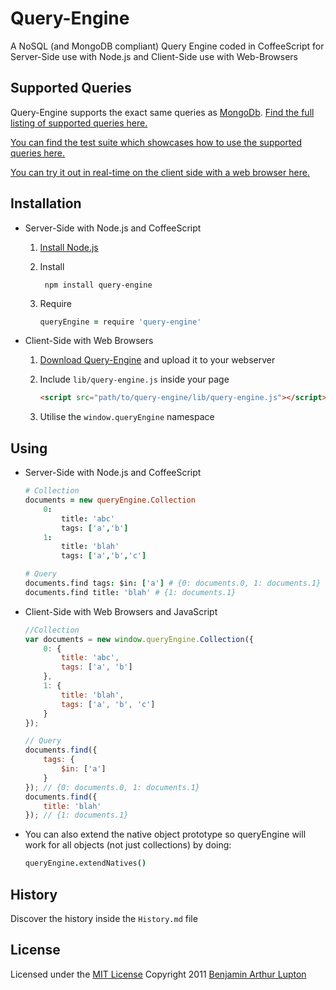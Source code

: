 # Query-Engine

A NoSQL (and MongoDB compliant) Query Engine coded in CoffeeScript for Server-Side use with Node.js and Client-Side use with Web-Browsers


## Supported Queries

Query-Engine supports the exact same queries as [MongoDb](http://www.mongodb.org/). [Find the full listing of supported queries here.](http://www.mongodb.org/display/DOCS/Advanced+Queries)

[You can find the test suite which showcases how to use the supported queries here.](https://raw.github.com/balupton/query-engine.npm/master/test/query-engine.coffee)

[You can try it out in real-time on the client side with a web browser here.](http://balupton.github.com/query-engine.npm/demo/)



## Installation

- Server-Side with Node.js and CoffeeScript

	1. [Install Node.js](https://github.com/balupton/node/wiki/Installing-Node.js)

	2. Install

			npm install query-engine
	
	3. Require

		``` coffeescript
		queryEngine = require 'query-engine'
		```

- Client-Side with Web Browsers

	1. [Download Query-Engine](https://github.com/balupton/query-engine.npm/zipball/master) and upload it to your webserver

	2. Include `lib/query-engine.js` inside your page

		``` html
		<script src="path/to/query-engine/lib/query-engine.js"></script>
		```
	
	3. Utilise the `window.queryEngine` namespace


## Using

- Server-Side with Node.js and CoffeeScript

	``` coffeescript
	# Collection
	documents = new queryEngine.Collection
		0:
			title: 'abc'
			tags: ['a','b']
		1:
			title: 'blah'
			tags: ['a','b','c']

	# Query
	documents.find tags: $in: ['a'] # {0: documents.0, 1: documents.1}
	documents.find title: 'blah' # {1: documents.1}
	```

- Client-Side with Web Browsers and JavaScript
	
	``` javascript
	//Collection
	var documents = new window.queryEngine.Collection({
		0: {
			title: 'abc',
			tags: ['a', 'b']
		},
		1: {
			title: 'blah',
			tags: ['a', 'b', 'c']
		}
	});

	// Query
	documents.find({
		tags: {
			$in: ['a']
		}
	}); // {0: documents.0, 1: documents.1}
	documents.find({
		title: 'blah'
	}); // {1: documents.1}
	```

- You can also extend the native object prototype so queryEngine will work for all objects (not just collections) by doing:

	``` coffeescript
	queryEngine.extendNatives()
	```


## History

Discover the history inside the `History.md` file


## License

Licensed under the [MIT License](http://creativecommons.org/licenses/MIT/)
Copyright 2011 [Benjamin Arthur Lupton](http://balupton.com)
